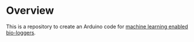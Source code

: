# Overview
This is a repository to create an Arduino code for [machine learning enabled bio-loggers](https://www.nature.com/articles/s42003-020-01356-8).
